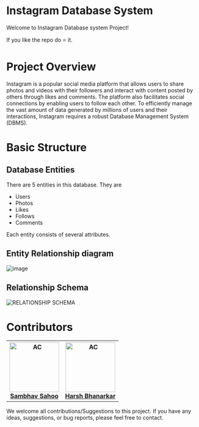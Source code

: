 # Instagram Database System
 Welcome to Instagram Database system Project!
 
 If you like the repo do ⭐ it.
# Project Overview
Instagram is a popular social media platform that allows users to share photos and videos with their followers and interact with content posted by others through likes and comments. The platform also facilitates social connections by enabling users to follow each other. To efficiently manage the vast amount of data generated by millions of users and their interactions, Instagram requires a robust Database Management System (DBMS).


# Basic Structure
## Database Entities
 There are 5 entities in this database. They are
 - Users
 - Photos
 - Likes
 - Follows
 - Comments
   
 Each entity consists of several attributes.

## Entity Relationship diagram
![image](https://github.com/linaticcode/Instagram_Database/assets/105580131/79ec9c5c-7ae9-4fe0-bf1a-d79ba639b612)


## Relationship Schema
![RELATIONSHIP SCHEMA](https://github.com/linaticcode/Instagram_Database/assets/105580131/2a2d6cda-a766-4d8d-904a-c12aec78e949)


# Contributors
<table>
    <tr>
        <th>
            <img src="https://avatars.githubusercontent.com/u/105580131?v=4" alt="AC" width = 130px>
            <br>
            <a href="https://github.com/linaticcode">Sambhav Sahoo</a>
        </th>
        <th>
            <img src="https://avatars.githubusercontent.com/u/139684878?s=400&u=2a0103ed625edb14d4777d7336908ad504c83970&v=4" alt="AC" width = 130px>
            <br>
            <a href="">Harsh Bhanarkar</a>
        </th>
    </tr>
</table>

We welcome all contributions/Suggestions to this project. If you have any ideas, suggestions, or bug reports, please feel free to contact.
